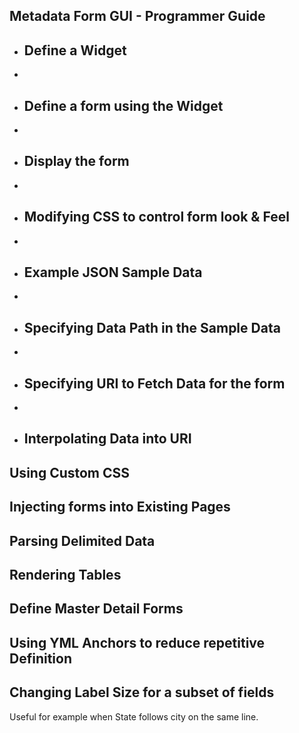 ## Metadata Form GUI - Programmer Guide



### 

* ## Define a Widget

* 

* ## Define a form using the Widget

* 

* ## Display the form

* 

* ## Modifying CSS to control form look & Feel

* 

* ## Example JSON Sample Data

* 

* ## Specifying Data Path in the Sample Data

* 

* ## Specifying  URI to Fetch Data for the form

* 

* ## Interpolating Data into URI

  

## Using Custom CSS 



## Injecting forms into Existing Pages



## Parsing Delimited Data



## Rendering Tables 



## Define Master Detail Forms



## Using YML Anchors to reduce repetitive Definition



## Changing Label Size for a subset of fields

Useful for example when State follows city on the same line.

